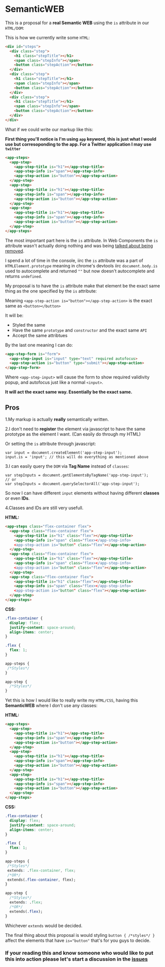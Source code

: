 # SemanticWEB

This is a proposal for a **real Semantic WEB** using the `is` attribute in our `HTML/DOM`:

This is how we currently write some `HTML`:

```HTML
<div id="steps">
  <div class="step">
    <h1 class="stepTitle"></h1>
    <span class="stepInfo"></span>
    <button class="stepAction"></button>
  </div>
  <div class="step">
    <h1 class="stepTitle"></h1>
    <span class="stepInfo"></span>
    <button class="stepAction"></button>
  </div>
  <div class="step">
    <h1 class="stepTitle"></h1>
    <span class="stepInfo"></span>
    <button class="stepAction"></button>
  </div>
</div>
```

What if we could write our markup like this:

**First thing you'll notice is I'm using `app` keyword, this is just what I would use but corresoponding to the app. For a Twitter application I may use `twitter`**

```HTML
<app-steps>
  <app-step>
    <app-step-title is="h1"></app-step-title>
    <app-step-info is="span"></app-step-info>
    <app-step-action is="button"></app-step-action>
  </app-step>
  <app-step>
    <app-step-title is="h1"></app-step-title>
    <app-step-info is="span"></app-step-info>
    <app-step-action is="button"></app-step-action>
  </app-step>
  <app-step>
    <app-step-title is="h1"></app-step-title>
    <app-step-info is="span"></app-step-info>
    <app-step-action is="button"></app-step-action>
  </app-step>
</app-steps>
```

The most important part here is the `is` attribute. In Web Components the `is` attribute wasn't actually doing nothing and was being [talked about being removed](https://lists.w3.org/Archives/Public/public-webapps/2015AprJun/0515.html).

I spend a lot of time in the console, iirc the `is` attribute was a part of `HTMLElement.prototype` meaning in chrome's devtools iirc `document.body.is` used to autocomplete and returned `""` but now doesn't autocomplete and returns `undefined`.

My proposal is to have the `is` attribute make that element be the exact same thing as the one specified by the `is` attribute:

Meaning `<app-step-action is="button"></app-step-action>` is the exact same as `<button></button>`

It will be:

- Styled the same
- Have the same `prototype` and `constructor` and the exact same `API`
- Accept the same attribtues

By the last one meaning I can do:

```HTML
<app-step-form is="form">
  <app-step-input is="input" type="text" required autofocus>
  <app-step-action is="button" type="submit"></app-step-action>
</app-step-form>
```

Where `<app-step-input>` will cause the form to show required validivity popup, and autofocus just like a normal `<input>`.

**It will act the exact same way. Essentially be the exact same.**

## Pros
1.My markup is actually **really** semantically written.

2.I don't need to **register** the element via javascript to have the same prototype as the element I want. (Can easily do through my HTML)

Or setting the `is` attribute through javascript:

```JS
var input = document.createElement('app-step-input');
input.is = 'input'; // this will do everything as mentioned above
```

3.I can easily query the `DOM` via **Tag Name** instead of `classes`:

```
var stepInputs = document.getElementsByTagName('app-step-input');
// or
var stepInputs = document.querySelectorAll('app-step-input');
```

So now I can have different `input` elements without having different **classes** or even **IDs**.

4.Classes and IDs are still very usefull.

**HTML:**
```HTML
<app-steps class="flex-container flex">
  <app-step class="flex-container flex">
    <app-step-title is="h1" class="flex"></app-step-title>
    <app-step-info is="span" class="flex></app-step-info>
    <app-step-action is="button" class="flex"></app-step-action>
  </app-step>
  <app-step class="flex-container flex">
    <app-step-title is="h1" class="flex"></app-step-title>
    <app-step-info is="span" class="flex></app-step-info>
    <app-step-action is="button" class="flex"></app-step-action>
  </app-step>
  <app-step class="flex-container flex">
    <app-step-title is="h1" class="flex"></app-step-title>
    <app-step-info is="span" class="flex></app-step-info>
    <app-step-action is="button" class="flex"></app-step-action>
  </app-step>
</app-steps>
```

**CSS:**
```CSS
.flex-container {
  display: flex;
  justify-content: space-around;
  align-items: center;
}

.flex {
  flex: 1;
}

app-steps {
 /*Styles*/
}

app-step {
  /*Styles*/
}
```

Yet this is how I would like to really write my `HTML/CSS`, having this **SemanticWEB** where I don't use any classes:

**HTML:**
```HTML
<app-steps>
  <app-step>
    <app-step-title is="h1"></app-step-title>
    <app-step-info is="span"></app-step-info>
    <app-step-action is="button"></app-step-action>
  </app-step>
  <app-step>
    <app-step-title is="h1"></app-step-title>
    <app-step-info is="span"></app-step-info>
    <app-step-action is="button"></app-step-action>
  </app-step>
  <app-step>
    <app-step-title is="h1"></app-step-title>
    <app-step-info is="span"></app-step-info>
    <app-step-action is="button"></app-step-action>
  </app-step>
</app-steps>
```

**CSS:**
```CSS
.flex-container {
  display: flex;
  justify-content: space-around;
  align-items: center;
}

.flex {
  flex: 1;
}

app-steps {
 /*Styles*/
 extends: .flex-container, flex;
 /*OR*/
 extends(.flex-container, flex);
}

app-step {
  /*Styles*/
  extends: .flex;
  /*OR*/
  extends(.flex);
}
```

Whichever `extends` would be decided.

The final thing about this proposal is would styling `button { /*styles*/ }` affect the elements that have `is="button"` that's for you guys to decide.

### If your reading this and know someone who would like to put this into action please let's start a discussion in the [issues](https://github.com/eorroe/SemanticWEB/issues)
